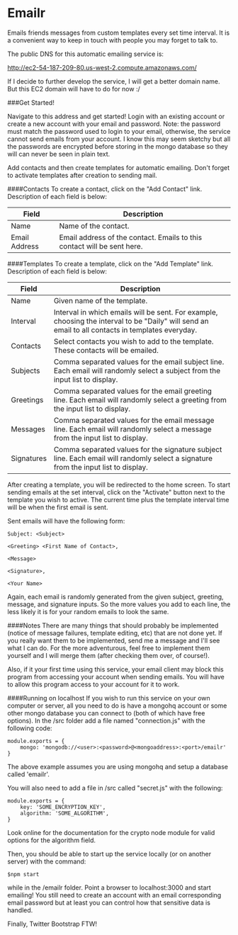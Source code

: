Emailr
======

Emails friends messages from custom templates every set time interval. It is a convenient way to keep in touch with people you may forget to talk to.

The public DNS for this automatic emailing service is:

http://ec2-54-187-209-80.us-west-2.compute.amazonaws.com/

If I decide to further develop the service, I will get a better domain name. But this EC2 domain will have to do for now :/

###Get Started!

Navigate to this address and get started! Login with an existing account or create a new account with your email and password. Note: the password must match the password used to login to your email, otherwise, the service cannot send emails from your account. I know this may seem sketchy but all the passwords are encrypted before storing in the mongo database so they will can never be seen in plain text. 

Add contacts and then create templates for automatic emailing. Don't forget to activate templates after creation to sending mail.

####Contacts
To create a contact, click on the "Add Contact" link. Description of each field is below:

| Field         | Description                                                             |
| --------------|-------------------------------------------------------------------------|
| Name          | Name of the contact.                                                    |
| Email Address | Email address of the contact. Emails to this contact will be sent here. |

####Templates
To create a template, click on the "Add Template" link. Description of each field is below:

| Field      | Description                                                                                                                                       |
|------------|---------------------------------------------------------------------------------------------------------------------------------------------------|
| Name       | Given name of the template.                                                                                                                       |
| Interval   | Interval in which emails will be sent. For example, choosing the interval to be "Daily" will send an email to all contacts in templates everyday. |
| Contacts   | Select contacts you wish to add to the template. These contacts will be emailed.                                                                  |
| Subjects   | Comma separated values for the email subject line. Each email will randomly select a subject from the input list to display.                      |
| Greetings  | Comma separated values for the email greeting line. Each email will randomly select a greeting from the input list to display.                    |
| Messages   | Comma separated values for the email message line. Each email will randomly select a message from the input list to display.                      |
| Signatures | Comma separated values for the signature subject line. Each email will randomly select a signature from the input list to display.                |

After creating a template, you will be redirected to the home screen. To start sending emails at the set interval, click on the "Activate" button next to the template you wish to active. The current time plus the template interval time will be when the first email is sent.

Sent emails will have the following form:

```
Subject: <Subject>

<Greeting> <First Name of Contact>,

<Message>

<Signature>,

<Your Name>
```

Again, each email is randomly generated from the given subject, greeting, message, and signature inputs. So the more values you add to each line, the less likely it is for your random emails to look the same.

####Notes
There are many things that should probably be implemented (notice of message failures, template editing, etc) that are not done yet. If you really want them to be implemented, send me a message and I'll see what I can do. For the more adventurous, feel free to implement them yourself and I will merge them (after checking them over, of course!).

Also, if it your first time using this service, your email client may block this program from accessing your account when sending emails. You will have to allow this program access to your account for it to work.

####Running on localhost
If you wish to run this service on your own computer or server, all you need to do is have a mongohq account or some other mongo database you can connect to (both of which have free options). In the /src folder add a file named "connection.js" with the following code:

```
module.exports = {
    mongo: 'mongodb://<user>:<password>@<mongoaddress>:<port>/emailr'
}
```

The above example assumes you are using mongohq and setup a database called 'emailr'.

You will also need to add a file in /src called "secret.js" with the following:

```
module.exports = {
    key: 'SOME_ENCRYPTION_KEY',
    algorithm: 'SOME_ALGORITHM',
}
```

Look online for the documentation for the crypto node module for valid options for the algorithm field.

Then, you should be able to start up the service locally (or on another server) with the command:

```
$npm start
```

while in the /emailr folder. Point a browser to localhost:3000 and start emailing! You still need to create an account with an email corresponding email password but at least you can control how that sensitive data is handled.

Finally, Twitter Bootstrap FTW!